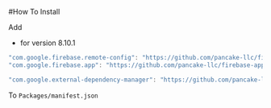 #How To Install

Add

- for version 8.10.1
```csharp
"com.google.firebase.remote-config": "https://github.com/pancake-llc/firebase-remote-config.git?path=Assets/_Root#9.0.0",
"com.google.firebase.app": "https://github.com/pancake-llc/firebase-app.git?path=Assets/_Root#9.0.0",

"com.google.external-dependency-manager": "https://github.com/pancake-llc/external-dependency-manager.git?path=Assets/_Root#1.2.171",
```

To `Packages/manifest.json`